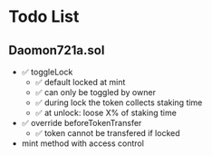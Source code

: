 # Todo List

## Daomon721a.sol

-   ✅ toggleLock
    -   ✅ default locked at mint
    -   ✅ can only be toggled by owner
    -   ✅ during lock the token collects staking time
    -   ✅ at unlock: loose X% of staking time
-   ✅ override beforeTokenTransfer
    -   ✅ token cannot be transfered if locked
-   mint method with access control
